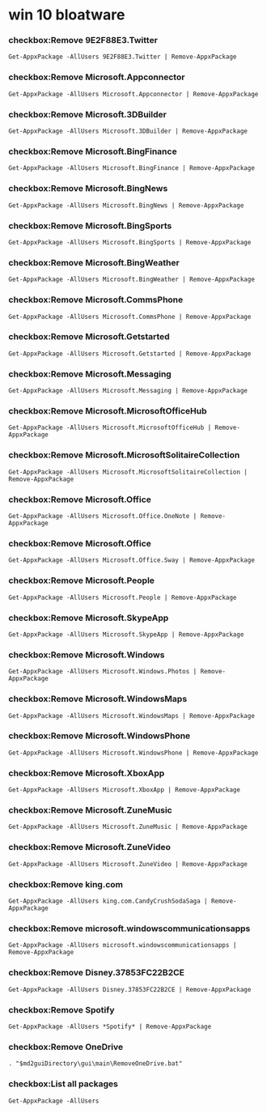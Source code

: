 # win 10 bloatware

### checkbox:Remove 9E2F88E3.Twitter
`Get-AppxPackage -AllUsers 9E2F88E3.Twitter | Remove-AppxPackage`

### checkbox:Remove Microsoft.Appconnector
`Get-AppxPackage -AllUsers Microsoft.Appconnector | Remove-AppxPackage`

### checkbox:Remove Microsoft.3DBuilder
`Get-AppxPackage -AllUsers Microsoft.3DBuilder | Remove-AppxPackage`

### checkbox:Remove Microsoft.BingFinance
`Get-AppxPackage -AllUsers Microsoft.BingFinance | Remove-AppxPackage`

### checkbox:Remove Microsoft.BingNews
`Get-AppxPackage -AllUsers Microsoft.BingNews | Remove-AppxPackage`

### checkbox:Remove Microsoft.BingSports
`Get-AppxPackage -AllUsers Microsoft.BingSports | Remove-AppxPackage`

### checkbox:Remove Microsoft.BingWeather
`Get-AppxPackage -AllUsers Microsoft.BingWeather | Remove-AppxPackage`

### checkbox:Remove Microsoft.CommsPhone
`Get-AppxPackage -AllUsers Microsoft.CommsPhone | Remove-AppxPackage`

### checkbox:Remove Microsoft.Getstarted
`Get-AppxPackage -AllUsers Microsoft.Getstarted | Remove-AppxPackage`

### checkbox:Remove Microsoft.Messaging
`Get-AppxPackage -AllUsers Microsoft.Messaging | Remove-AppxPackage`

### checkbox:Remove Microsoft.MicrosoftOfficeHub
`Get-AppxPackage -AllUsers Microsoft.MicrosoftOfficeHub | Remove-AppxPackage`

### checkbox:Remove Microsoft.MicrosoftSolitaireCollection
`Get-AppxPackage -AllUsers Microsoft.MicrosoftSolitaireCollection | Remove-AppxPackage`

### checkbox:Remove Microsoft.Office
`Get-AppxPackage -AllUsers Microsoft.Office.OneNote | Remove-AppxPackage`

### checkbox:Remove Microsoft.Office
`Get-AppxPackage -AllUsers Microsoft.Office.Sway | Remove-AppxPackage`

### checkbox:Remove Microsoft.People
`Get-AppxPackage -AllUsers Microsoft.People | Remove-AppxPackage`

### checkbox:Remove Microsoft.SkypeApp
`Get-AppxPackage -AllUsers Microsoft.SkypeApp | Remove-AppxPackage`

### checkbox:Remove Microsoft.Windows
`Get-AppxPackage -AllUsers Microsoft.Windows.Photos | Remove-AppxPackage`

### checkbox:Remove Microsoft.WindowsMaps
`Get-AppxPackage -AllUsers Microsoft.WindowsMaps | Remove-AppxPackage`

### checkbox:Remove Microsoft.WindowsPhone
`Get-AppxPackage -AllUsers Microsoft.WindowsPhone | Remove-AppxPackage`

### checkbox:Remove Microsoft.XboxApp
`Get-AppxPackage -AllUsers Microsoft.XboxApp | Remove-AppxPackage`

### checkbox:Remove Microsoft.ZuneMusic
`Get-AppxPackage -AllUsers Microsoft.ZuneMusic | Remove-AppxPackage`

### checkbox:Remove Microsoft.ZuneVideo
`Get-AppxPackage -AllUsers Microsoft.ZuneVideo | Remove-AppxPackage`

### checkbox:Remove king.com
`Get-AppxPackage -AllUsers king.com.CandyCrushSodaSaga | Remove-AppxPackage`

### checkbox:Remove microsoft.windowscommunicationsapps
`Get-AppxPackage -AllUsers microsoft.windowscommunicationsapps | Remove-AppxPackage`

### checkbox:Remove Disney.37853FC22B2CE
`Get-AppxPackage -AllUsers Disney.37853FC22B2CE | Remove-AppxPackage`

### checkbox:Remove Spotify
`Get-AppxPackage -AllUsers *Spotify* | Remove-AppxPackage`

### checkbox:Remove OneDrive
`. "$md2guiDirectory\gui\main\RemoveOneDrive.bat"`

### checkbox:List all packages
`Get-AppxPackage -AllUsers`
